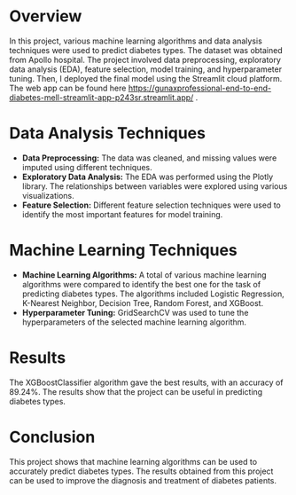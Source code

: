 # Overview
In this project, various machine learning algorithms and data analysis techniques were used to predict diabetes types. The dataset was obtained from Apollo hospital. The project involved data preprocessing, exploratory data analysis (EDA), feature selection, model training, and hyperparameter tuning. Then, I deployed the final model using the Streamlit cloud platform. The web app can be found here https://gunaxprofessional-end-to-end-diabetes-mell-streamlit-app-p243sr.streamlit.app/ .

# Data Analysis Techniques
+ **Data Preprocessing:** The data was cleaned, and missing values were imputed using different techniques.
+ **Exploratory Data Analysis:** The EDA was performed using the Plotly library. The relationships between variables were explored using various visualizations.
+ **Feature Selection:** Different feature selection techniques were used to identify the most important features for model training.

# Machine Learning Techniques
+ **Machine Learning Algorithms:** A total of various machine learning algorithms were compared to identify the best one for the task of predicting diabetes types. The algorithms included Logistic Regression, K-Nearest Neighbor, Decision Tree, Random Forest, and XGBoost.
+ **Hyperparameter Tuning:** GridSearchCV was used to tune the hyperparameters of the selected machine learning algorithm.

# Results
The XGBoostClassifier algorithm gave the best results, with an accuracy of 89.24%. The results show that the project can be useful in predicting diabetes types.

# Conclusion
This project shows that machine learning algorithms can be used to accurately predict diabetes types. The results obtained from this project can be used to improve the diagnosis and treatment of diabetes patients.
